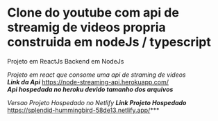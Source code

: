 # Clone do youtube com api de streamig de videos propria construida em nodeJs / typescript

Projeto em ReactJs Backend em NodeJs

*Projeto em react que consome uma api de straming de videos* <br />
***Link da Api*** https://node-streaming-api.herokuapp.com/<br />
***Api hospedada no heroku devido tamanho dos arquivos***<br />

*Versao Projeto Hospedado no Netlify*
***Link Projeto Hospedado*** https://splendid-hummingbird-58de13.netlify.app/***


